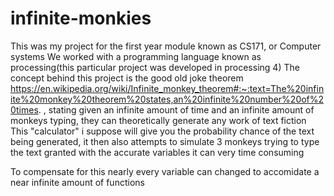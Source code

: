 # infinite-monkies
This was my project for the first year module known as CS171, or Computer systems
We worked with a programming language known as processing(this particular project was developed in processing 4)
The concept behind this project is the good old joke theorem https://en.wikipedia.org/wiki/Infinite_monkey_theorem#:~:text=The%20infinite%20monkey%20theorem%20states,an%20infinite%20number%20of%20times. , 
stating given an infinite amount of time and an infinite amount of monkeys typing, they can theoretically generate any work of text fiction
This "calculator" i suppose will give you the probability chance of the text being generated, it then also attempts to simulate 3 monkeys trying to type the text
granted with the accurate variables it can very time consuming

To compensate for this nearly every variable can changed to accomidate a near infinite amount of functions
